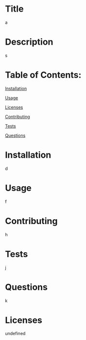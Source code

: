 <h1>Title</h1><p>a</p><h1>Description</h1><p>s</p><h1>Table of Contents:</h1><p><a href="#h_902144058131612368984008">Installation</a></p><p><a href="#h_789794063171612369087348">Usage</a></p><p><a href="#h_992274396251612369107550">Licenses</a></p><p><a href="#h_14487602321612369128728">Contributing</a></p><p><a href="#h_607443461381612369138493">Tests</a></p><p><a href="#h_371752051431612369147755">Questions</a></p><h1>Installation</h1><p>d</p><h1>Usage</h1><p>f</p><h1>Contributing</h1><p>h</p><h1>Tests</h1><p>j</p><h1>Questions</h1><p>k</p><h1>Licenses</h1><p>undefined</p>